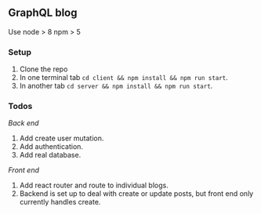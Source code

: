 ## GraphQL blog
Use node > 8
npm > 5

### Setup
1. Clone the repo
2. In one terminal tab `cd client && npm install && npm run start`.
3. In another tab `cd server && npm install && npm run start`.

### Todos
*Back end*
1. Add create user mutation.
2. Add authentication.
3. Add real database.

*Front end*
1. Add react router and route to individual blogs.
2. Backend is set up to deal with create or update posts, but front end only currently handles create.

